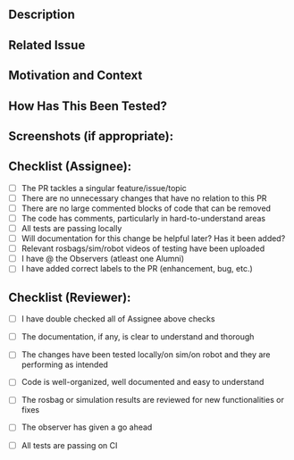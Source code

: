 <!--- Provide a general summary of your changes in the Title above -->

## Description
<!--- Describe your changes in detail -->

## Related Issue
<!--- This project only accepts pull requests related to open issues -->
<!--- If suggesting a new feature or change, please discuss it in an issue first -->
<!--- If fixing a bug, there should be an issue describing it with steps to reproduce -->
<!--- Please link to the issue here: -->

## Motivation and Context
<!--- Why is this change required? What problem does it solve? -->
<!--- If it fixes an open issue, please link to the issue here. -->

## How Has This Been Tested?
<!--- Please describe in detail how you tested your changes. -->
<!--- Include details of your testing environment, and the tests you ran to -->
<!--- see how your change affects other areas of the code, etc. -->

## Screenshots (if appropriate):

## Checklist (Assignee):

- [ ] The PR tackles a singular feature/issue/topic
- [ ] There are no unnecessary changes that have no relation to this PR
- [ ] There are no large commented blocks of code that can be removed
- [ ] The code has comments, particularly in hard-to-understand areas
- [ ] All tests are passing locally
- [ ] Will documentation for this change be helpful later? Has it been added?
- [ ] Relevant rosbags/sim/robot videos of testing have been uploaded
- [ ] I have @ the Observers (atleast one Alumni)
- [ ] I have added correct labels to the PR (enhancement, bug, etc.)

## Checklist (Reviewer):

- [ ] I have double checked all of Assignee above checks
- [ ] The documentation, if any, is clear to understand and thorough
- [ ] The changes have been tested locally/on sim/on robot and they are performing as intended
- [ ] Code is well-organized, well documented and easy to understand
- [ ] The rosbag or simulation results are reviewed for new functionalities or fixes
- [ ] The observer has given a go ahead
- [ ] All tests are passing on CI

